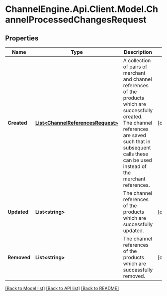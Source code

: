 # ChannelEngine.Api.Client.Model.ChannelProcessedChangesRequest
## Properties

Name | Type | Description | Notes
------------ | ------------- | ------------- | -------------
**Created** | [**List&lt;ChannelReferencesRequest&gt;**](ChannelReferencesRequest.md) | A collection of pairs of merchant and channel references  of the products which are successfully created. The channel references  are saved such that in subsequent calls these can be used instead of the   merchant references. | [optional] 
**Updated** | **List&lt;string&gt;** | The channel references of the products which are successfully updated. | [optional] 
**Removed** | **List&lt;string&gt;** | The channel references of the products which are successfully removed. | [optional] 

[[Back to Model list]](../README.md#documentation-for-models) [[Back to API list]](../README.md#documentation-for-api-endpoints) [[Back to README]](../README.md)

